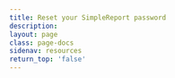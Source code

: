 ```yaml
---
title: Reset your SimpleReport password
description:
layout: page
class: page-docs
sidenav: resources
return_top: 'false'
---
```

